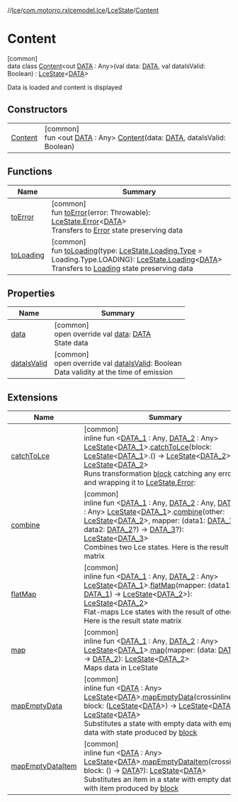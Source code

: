 //[lce](../../../../index.md)/[com.motorro.rxlcemodel.lce](../../index.md)/[LceState](../index.md)/[Content](index.md)

# Content

[common]\
data class [Content](index.md)&lt;out [DATA](index.md) : Any&gt;(val data: [DATA](index.md), val dataIsValid: Boolean) : [LceState](../index.md)&lt;[DATA](index.md)&gt; 

Data is loaded and content is displayed

## Constructors

| | |
|---|---|
| [Content](-content.md) | [common]<br>fun &lt;out [DATA](index.md) : Any&gt; [Content](-content.md)(data: [DATA](index.md), dataIsValid: Boolean) |

## Functions

| Name | Summary |
|---|---|
| [toError](../to-error.md) | [common]<br>fun [toError](../to-error.md)(error: Throwable): [LceState.Error](../-error/index.md)&lt;[DATA](index.md)&gt;<br>Transfers to [Error](../-error/index.md) state preserving data |
| [toLoading](../to-loading.md) | [common]<br>fun [toLoading](../to-loading.md)(type: [LceState.Loading.Type](../-loading/-type/index.md) = Loading.Type.LOADING): [LceState.Loading](../-loading/index.md)&lt;[DATA](index.md)&gt;<br>Transfers to [Loading](../-loading/index.md) state preserving data |

## Properties

| Name | Summary |
|---|---|
| [data](data.md) | [common]<br>open override val [data](data.md): [DATA](index.md)<br>State data |
| [dataIsValid](data-is-valid.md) | [common]<br>open override val [dataIsValid](data-is-valid.md): Boolean<br>Data validity at the time of emission |

## Extensions

| Name | Summary |
|---|---|
| [catchToLce](../../catch-to-lce.md) | [common]<br>inline fun &lt;[DATA_1](../../catch-to-lce.md) : Any, [DATA_2](../../catch-to-lce.md) : Any&gt; [LceState](../index.md)&lt;[DATA_1](../../catch-to-lce.md)&gt;.[catchToLce](../../catch-to-lce.md)(block: [LceState](../index.md)&lt;[DATA_1](../../catch-to-lce.md)&gt;.() -&gt; [LceState](../index.md)&lt;[DATA_2](../../catch-to-lce.md)&gt;): [LceState](../index.md)&lt;[DATA_2](../../catch-to-lce.md)&gt;<br>Runs transformation [block](../../catch-to-lce.md) catching any error and wrapping it to [LceState.Error](../-error/index.md): |
| [combine](../../combine.md) | [common]<br>inline fun &lt;[DATA_1](../../combine.md) : Any, [DATA_2](../../combine.md) : Any, [DATA_3](../../combine.md) : Any&gt; [LceState](../index.md)&lt;[DATA_1](../../combine.md)&gt;.[combine](../../combine.md)(other: [LceState](../index.md)&lt;[DATA_2](../../combine.md)&gt;, mapper: (data1: [DATA_1](../../combine.md)?, data2: [DATA_2](../../combine.md)?) -&gt; [DATA_3](../../combine.md)?): [LceState](../index.md)&lt;[DATA_3](../../combine.md)&gt;<br>Combines two Lce states. Here is the result state matrix | Receiver   | other      | Result     | |------------|------------|------------| | Loading    | Loading    | Loading    | | Loading    | Content    | Loading    | | Loading    | Error      | Error      | | Loading    | Terminated | Terminated | | Content    | Loading    | Loading    | | Content    | Content    | Content*   | | Content    | Error      | Error      | | Content    | Terminated | Terminated | | Error      | Loading    | Error      | | Error      | Content    | Error      | | Error      | Error      | Error      | | Error      | Terminated | Terminated | | Terminated | Loading    | Terminated | | Terminated | Content    | Terminated | | Terminated | Error      | Terminated | | Terminated | Terminated | Terminated | |
| [flatMap](../../flat-map.md) | [common]<br>inline fun &lt;[DATA_1](../../flat-map.md) : Any, [DATA_2](../../flat-map.md) : Any&gt; [LceState](../index.md)&lt;[DATA_1](../../flat-map.md)&gt;.[flatMap](../../flat-map.md)(mapper: (data1: [DATA_1](../../flat-map.md)) -&gt; [LceState](../index.md)&lt;[DATA_2](../../flat-map.md)&gt;): [LceState](../index.md)&lt;[DATA_2](../../flat-map.md)&gt;<br>Flat-maps Lce states with the result of other Here is the result state matrix | Receiver   | mapper     | Result     | |------------|------------|------------| | Loading    | Loading    | Loading    | | Loading    | Content    | Loading    | | Loading    | Error      | Error      | | Loading    | Terminated | Terminated | | Content    | Loading    | Loading    | | Content    | Content    | Content*   | | Content    | Error      | Error      | | Content    | Terminated | Terminated | | Error      | Loading    | Error      | | Error      | Content    | Error      | | Error      | Error      | Error      | | Error      | Terminated | Terminated | | Terminated | Loading    | Terminated | | Terminated | Content    | Terminated | | Terminated | Error      | Terminated | | Terminated | Terminated | Terminated | |
| [map](../../map.md) | [common]<br>inline fun &lt;[DATA_1](../../map.md) : Any, [DATA_2](../../map.md) : Any&gt; [LceState](../index.md)&lt;[DATA_1](../../map.md)&gt;.[map](../../map.md)(mapper: (data: [DATA_1](../../map.md)) -&gt; [DATA_2](../../map.md)): [LceState](../index.md)&lt;[DATA_2](../../map.md)&gt;<br>Maps data in LceState |
| [mapEmptyData](../../map-empty-data.md) | [common]<br>inline fun &lt;[DATA](../../map-empty-data.md) : Any&gt; [LceState](../index.md)&lt;[DATA](../../map-empty-data.md)&gt;.[mapEmptyData](../../map-empty-data.md)(crossinline block: ([LceState](../index.md)&lt;[DATA](../../map-empty-data.md)&gt;) -&gt; [LceState](../index.md)&lt;[DATA](../../map-empty-data.md)&gt;): [LceState](../index.md)&lt;[DATA](../../map-empty-data.md)&gt;<br>Substitutes a state with empty data with empty data with state produced by [block](../../map-empty-data.md) |
| [mapEmptyDataItem](../../map-empty-data-item.md) | [common]<br>inline fun &lt;[DATA](../../map-empty-data-item.md) : Any&gt; [LceState](../index.md)&lt;[DATA](../../map-empty-data-item.md)&gt;.[mapEmptyDataItem](../../map-empty-data-item.md)(crossinline block: () -&gt; [DATA](../../map-empty-data-item.md)?): [LceState](../index.md)&lt;[DATA](../../map-empty-data-item.md)&gt;<br>Substitutes an item in a state with empty data with item produced by [block](../../map-empty-data-item.md) |
